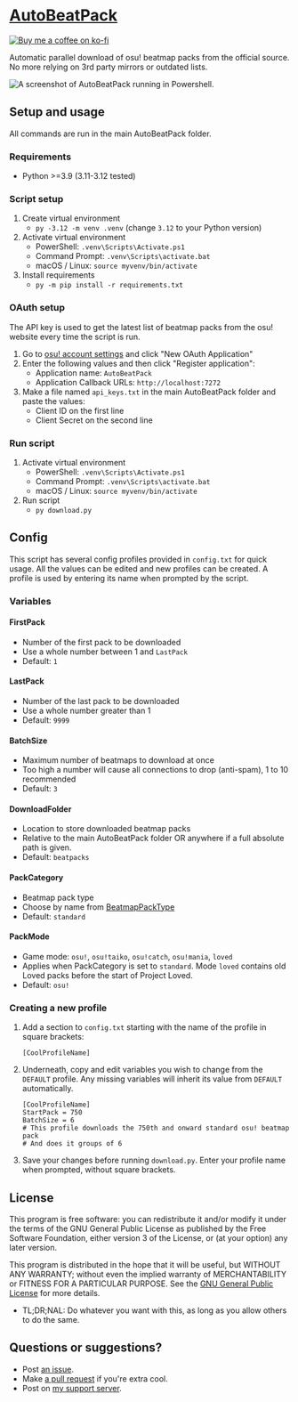[preview]:          https://github.com/Saltssaumure/AutoBeatPack/blob/main/preview/preview.png?raw=true

[github]:           https://github.com/Saltssaumure/AutoBeatPack
[issues]:           https://github.com/Saltssaumure/AutoBeatPack/issues
[pullrequest]:      https://github.com/Saltssaumure/AutoBeatPack/pulls
[license]:          https://github.com/Saltssaumure/AutoBeatPack/blob/main/LICENSE

[discord]:          https://discord.gg/uy8nKQVatp

[shield-donate]:    https://img.shields.io/badge/Donate-ko--fi-orange?style=flat-square&logo=kofi&logoColor=orange
[ko-fi]:            https://ko-fi.com/saltssaumure "Buy me a coffee!"

# [AutoBeatPack][github]
[![Buy me a coffee on ko-fi][shield-donate]][ko-fi]

Automatic parallel download of osu! beatmap packs from the official source. No more relying on 3rd party mirrors or outdated lists.

![A screenshot of AutoBeatPack running in Powershell.][preview]

## Setup and usage
All commands are run in the main AutoBeatPack folder.

### Requirements
- Python >=3.9 (3.11-3.12 tested)

### Script setup
1. Create virtual environment
    - `py -3.12 -m venv .venv` (change `3.12` to your Python version)
2. Activate virtual environment
    - PowerShell: `.venv\Scripts\Activate.ps1`  
    - Command Prompt: `.venv\Scripts\activate.bat`
    - macOS / Linux: `source myvenv/bin/activate`
3. Install requirements
    - `py -m pip install -r requirements.txt`

### OAuth setup
The API key is used to get the latest list of beatmap packs from the osu! website every time the script is run.
1. Go to [osu! account settings](https://osu.ppy.sh/home/account/edit#oauth) and click "New OAuth Application"
2. Enter the following values and then click "Register application":
    - Application name: `AutoBeatPack`
    - Application Callback URLs: `http://localhost:7272`
3. Make a file named `api_keys.txt` in the main AutoBeatPack folder and paste the values:
    - Client ID on the first line
    - Client Secret on the second line

### Run script
1. Activate virtual environment
    - PowerShell: `.venv\Scripts\Activate.ps1`  
    - Command Prompt: `.venv\Scripts\activate.bat`
    - macOS / Linux: `source myvenv/bin/activate`
2. Run script
    - `py download.py`

## Config
This script has several config profiles provided in `config.txt` for quick usage. All the values can be edited and new profiles can be created. A profile is used by entering its name when prompted by the script.

### Variables
#### FirstPack
- Number of the first pack to be downloaded
- Use a whole number between 1 and `LastPack`
- Default: `1`
#### LastPack
- Number of the last pack to be downloaded
- Use a whole number greater than 1
- Default: `9999`
#### BatchSize
- Maximum number of beatmaps to download at once
- Too high a number will cause all connections to drop (anti-spam), 1 to 10 recommended
- Default: `3`
#### DownloadFolder
- Location to store downloaded beatmap packs
- Relative to the main AutoBeatPack folder OR anywhere if a full absolute path is given.
- Default: `beatpacks`
#### PackCategory
- Beatmap pack type
- Choose by name from [BeatmapPackType](https://osu.ppy.sh/docs/index.html#beatmappacktype)
- Default: `standard`
#### PackMode
- Game mode: `osu!`, `osu!taiko`, `osu!catch`, `osu!mania`, `loved`
- Applies when PackCategory is set to `standard`. Mode `loved` contains old Loved packs before the start of Project Loved.
- Default: `osu!`

### Creating a new profile
1. Add a section to `config.txt` starting with the name of the profile in square brackets:
   ```
   [CoolProfileName]
   ```
2. Underneath, copy and edit variables you wish to change from the `DEFAULT` profile. Any missing variables will inherit its value from `DEFAULT` automatically.
   ```
   [CoolProfileName]
   StartPack = 750
   BatchSize = 6
   # This profile downloads the 750th and onward standard osu! beatmap pack
   # And does it groups of 6
   ```
3. Save your changes before running `download.py`. Enter your profile name when prompted, without square brackets.

## License
This program is free software: you can redistribute it and/or modify it under the terms of the GNU General Public License as published by the Free Software Foundation, either version 3 of the License, or (at your option) any later version.

This program is distributed in the hope that it will be useful, but WITHOUT ANY WARRANTY; without even the implied warranty of MERCHANTABILITY or FITNESS FOR A PARTICULAR PURPOSE. See the [GNU General Public License][license] for more details.

- <span title="Too long; didn't read; not a lawyer">TL;DR;NAL</span>: Do whatever you want with this, as long as you allow others to do the same.

## Questions or suggestions?
- Post [an issue][issues].
- Make [a pull request][pullrequest] if you're extra cool.
- Post on [my support server][discord].